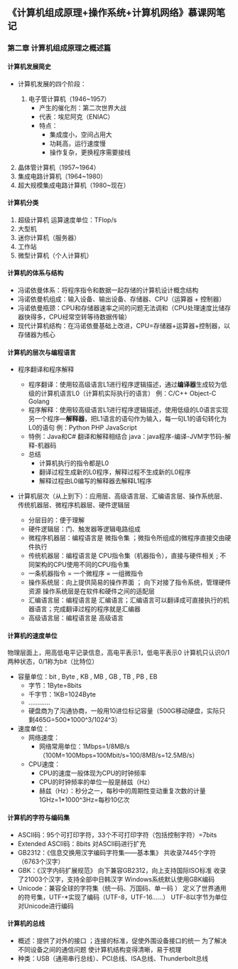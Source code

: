 ## 《计算机组成原理+操作系统+计算机网络》慕课网笔记


### 第二章 计算机组成原理之概述篇

#### 计算机发展简史
* 计算机发展的四个阶段：

  1. 电子管计算机（1946~1957）
     *	产生的催化剂：第二次世界大战
     *	代表：埃尼阿克（ENIAC）
     *	特点：
          *	集成度小，空间占用大 
          *	功耗高，运行速度慢 
          *	操作复杂，更换程序需要接线
2. 晶体管计算机（1957~1964）
3. 集成电路计算机（1964~1980）
4. 超大规模集成电路计算机（1980~现在）

#### 计算机分类
1. 超级计算机       运算速度单位：TFlop/s
2. 大型机
3. 迷你计算机（服务器）
4. 工作站
5. 微型计算机（个人计算机）

#### 计算机的体系与结构
* 冯诺依曼体系：将程序指令和数据一起存储的计算机设计概念结构
* 冯诺依曼机组成：输入设备、输出设备、存储器、CPU（运算器 + 控制器）
* 冯诺依曼瓶颈：CPU和存储器速率之间的问题无法调和（CPU处理速度比储存器快得多，CPU经常空转等待数据传输）
* 现代计算机结构：在冯诺依曼基础上改进，CPU=存储器+运算器+控制器，以存储器为核心

#### 计算机的层次与编程语言
* 程序翻译和程序解释
	* 程序翻译：使用较高级语言L1进行程序逻辑描述，通过**编译器**生成较为低级的计算机语言L0（计算机实际执行的语言）
		例：C/C++   Object-C  Golang
	* 程序解释：使用较高级语言L1进行程序逻辑描述，使用低级的L0语言实现另一个程序—**解释器**，把L1语言的语句作为输入，每一句L1的语句转化为L0的语句
		例：Python   PHP  JavaScript
	* 特例：Java和C# 翻译和解释相结合
			java：java程序-编译-JVM字节码-解释-机器码
	* 总结
		* 计算机执行的指令都是L0
		* 翻译过程生成新的L0程序，解释过程不生成新的L0程序
		* 解释过程由L0编写的解释器去解释L1程序

* 计算机层次（从上到下）：应用层、高级语言层、汇编语言层、操作系统层、传统机器层、微程序机器层、硬件逻辑层
	* 分层目的：便于理解 
	* 硬件逻辑层：门、触发器等逻辑电路组成
	* 微程序机器层：编程语言是 微指令集 ；微指令所组成的微程序直接交由硬件执行
	* 传统机器层：编程语言是 CPU指令集（机器指令），直接与硬件相关 ; 不同架构的CPU使用不同的CPU指令集
	* 一条机器指令 = 一个微程序 = 一组微指令
	* 操作系统层：向上提供简易的操作界面 ； 向下对接了指令系统，管理硬件资源
		操作系统层是在软件和硬件之间的适配层
	* 汇编语言层：编程语言是 汇编语言；汇编语言可以翻译成可直接执行的机器语言；完成翻译过程的程序就是汇编器
	* 高级语言层：编程语言是 高级语言

#### 计算机的速度单位
物理层面上，用高低电平记录信息，高电平表示1，低电平表示0
计算机只认识0/1两种状态，0/1称为bit（比特位）
* 容量单位：bit , Byte , KB , MB , GB , TB , PB , EB
	* 字节：1Byte=8bits
	* 千字节：1KB=1024Byte
	* …………
	* 硬盘商为了沟通协商，一般用10进位标记容量（500G移动硬盘，实际只剩465G=500*1000^3/1024^3）
* 速度单位：
	* 网络速度：
		* 网络常用单位：1Mbps=1/8MB/s（100M=100Mbps=100Mbit/s=100/8MB/s=12.5MB/s） 
	* CPU速度：
		* CPU的速度一般体现为CPU的时钟频率 
		* CPU的时钟频率的单位一般是赫兹（Hz）
		* 赫兹（Hz）：秒分之一，每秒中的周期性变动重复次数的计量
				1GHz=1*1000^3Hz=每秒10亿次

#### 计算机的字符与编码集
* ASCII码：95个可打印字符，33个不可打印字符（包括控制字符）=7bits
* Extended ASCII码：8bits 对ASCII码进行扩充
* GB2312：《信息交换用汉字编码字符集——基本集》
	共收录7445个字符（6763个汉字）
* GBK：《汉字内码扩展规范》
	向下兼容GB2312，向上支持国际ISO标准
	收录了21003个汉字，支持全部中日韩汉字
	Windows系统默认使用GBK编码
* Unicode：兼容全球的字符集（统一码、万国码、单一码 ）
	定义了世界通用的符号集，UTF-*实现了编码（UTF-8，UTF-16……）
	UTF-8以字节为单位对Unicode进行编码

#### 计算机的总线
* 概述：提供了对外的接口 ；连接的标准，促使外围设备接口的统一
	为了解决不同设备之间的通信问题
	使计算机结构变得清晰，易于梳理
* 种类：USB（通用串行总线）、PCI总线、ISA总线、Thunderbolt总线